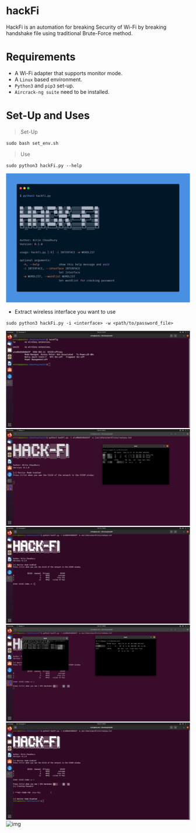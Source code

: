 # hackFi
HackFi is an automation for breaking Security of Wi-Fi by breaking handshake file using traditional Brute-Force method.

# Requirements

* A Wi-Fi adapter that supports monitor mode.
* A `Linux` based environment.
* `Python3` and `pip3` set-up.
* `Aircrack-ng suite` need to be installed.

# Set-Up and Uses

> Set-Up
```
sudo bash set_env.sh
```
> Use
```
sudo python3 hackFi.py --help
```
![img](assets/0.png)
* Extract wireless interface you want to use
```
sudo python3 hackFi.py -i <interface> -w <path/to/password_file>
```
![img](assets/1.png)
![img](assets/2.png)
![img](assets/3.png)
![img](assets/4.png)
![img](assets/5.png)
![img](assets/6.png)
